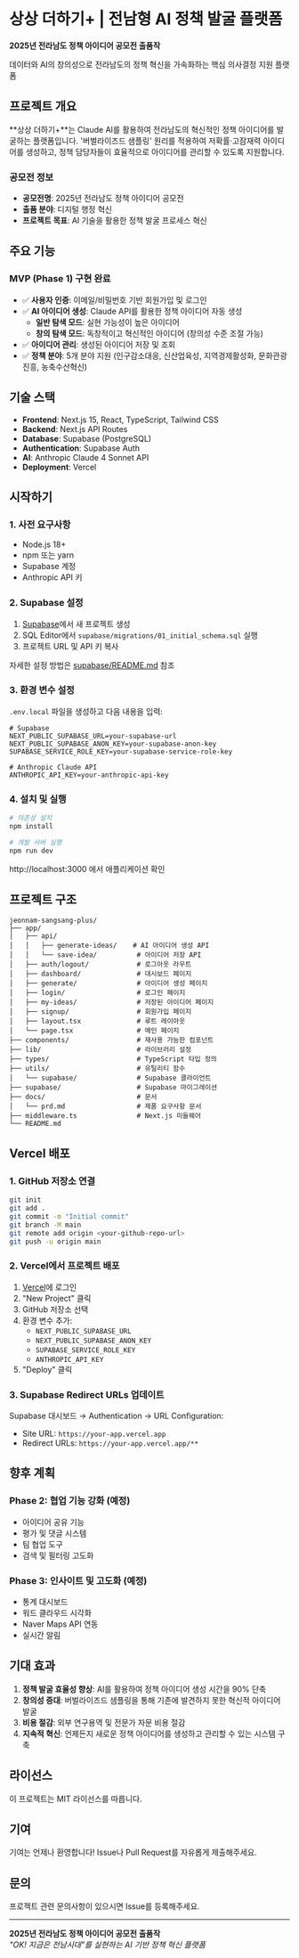 # 상상 더하기+ | 전남형 AI 정책 발굴 플랫폼

**2025년 전라남도 정책 아이디어 공모전 출품작**

데이터와 AI의 창의성으로 전라남도의 정책 혁신을 가속화하는 핵심 의사결정 지원 플랫폼

## 프로젝트 개요

**상상 더하기+**는 Claude AI를 활용하여 전라남도의 혁신적인 정책 아이디어를 발굴하는 플랫폼입니다. '버벌라이즈드 샘플링' 원리를 적용하여 저확률·고잠재력 아이디어를 생성하고, 정책 담당자들이 효율적으로 아이디어를 관리할 수 있도록 지원합니다.

### 공모전 정보
- **공모전명**: 2025년 전라남도 정책 아이디어 공모전
- **출품 분야**: 디지털 행정 혁신
- **프로젝트 목표**: AI 기술을 활용한 정책 발굴 프로세스 혁신

## 주요 기능

### MVP (Phase 1) 구현 완료

- ✅ **사용자 인증**: 이메일/비밀번호 기반 회원가입 및 로그인
- ✅ **AI 아이디어 생성**: Claude API를 활용한 정책 아이디어 자동 생성
  - **일반 탐색 모드**: 실현 가능성이 높은 아이디어
  - **창의 탐색 모드**: 독창적이고 혁신적인 아이디어 (창의성 수준 조절 가능)
- ✅ **아이디어 관리**: 생성된 아이디어 저장 및 조회
- ✅ **정책 분야**: 5개 분야 지원 (인구감소대응, 신산업육성, 지역경제활성화, 문화관광진흥, 농축수산혁신)

## 기술 스택

- **Frontend**: Next.js 15, React, TypeScript, Tailwind CSS
- **Backend**: Next.js API Routes
- **Database**: Supabase (PostgreSQL)
- **Authentication**: Supabase Auth
- **AI**: Anthropic Claude 4 Sonnet API
- **Deployment**: Vercel

## 시작하기

### 1. 사전 요구사항

- Node.js 18+ 
- npm 또는 yarn
- Supabase 계정
- Anthropic API 키

### 2. Supabase 설정

1. [Supabase](https://supabase.com)에서 새 프로젝트 생성
2. SQL Editor에서 `supabase/migrations/01_initial_schema.sql` 실행
3. 프로젝트 URL 및 API 키 복사

자세한 설정 방법은 [supabase/README.md](./supabase/README.md) 참조

### 3. 환경 변수 설정

`.env.local` 파일을 생성하고 다음 내용을 입력:

```env
# Supabase
NEXT_PUBLIC_SUPABASE_URL=your-supabase-url
NEXT_PUBLIC_SUPABASE_ANON_KEY=your-supabase-anon-key
SUPABASE_SERVICE_ROLE_KEY=your-supabase-service-role-key

# Anthropic Claude API
ANTHROPIC_API_KEY=your-anthropic-api-key
```

### 4. 설치 및 실행

```bash
# 의존성 설치
npm install

# 개발 서버 실행
npm run dev
```

http://localhost:3000 에서 애플리케이션 확인

## 프로젝트 구조

```
jeonnam-sangsang-plus/
├── app/
│   ├── api/
│   │   ├── generate-ideas/    # AI 아이디어 생성 API
│   │   └── save-idea/          # 아이디어 저장 API
│   ├── auth/logout/            # 로그아웃 라우트
│   ├── dashboard/              # 대시보드 페이지
│   ├── generate/               # 아이디어 생성 페이지
│   ├── login/                  # 로그인 페이지
│   ├── my-ideas/               # 저장된 아이디어 페이지
│   ├── signup/                 # 회원가입 페이지
│   ├── layout.tsx              # 루트 레이아웃
│   └── page.tsx                # 메인 페이지
├── components/                 # 재사용 가능한 컴포넌트
├── lib/                        # 라이브러리 설정
├── types/                      # TypeScript 타입 정의
├── utils/                      # 유틸리티 함수
│   └── supabase/               # Supabase 클라이언트
├── supabase/                   # Supabase 마이그레이션
├── docs/                       # 문서
│   └── prd.md                  # 제품 요구사항 문서
├── middleware.ts               # Next.js 미들웨어
└── README.md
```

## Vercel 배포

### 1. GitHub 저장소 연결

```bash
git init
git add .
git commit -m "Initial commit"
git branch -M main
git remote add origin <your-github-repo-url>
git push -u origin main
```

### 2. Vercel에서 프로젝트 배포

1. [Vercel](https://vercel.com)에 로그인
2. "New Project" 클릭
3. GitHub 저장소 선택
4. 환경 변수 추가:
   - `NEXT_PUBLIC_SUPABASE_URL`
   - `NEXT_PUBLIC_SUPABASE_ANON_KEY`
   - `SUPABASE_SERVICE_ROLE_KEY`
   - `ANTHROPIC_API_KEY`
5. "Deploy" 클릭

### 3. Supabase Redirect URLs 업데이트

Supabase 대시보드 → Authentication → URL Configuration:
- Site URL: `https://your-app.vercel.app`
- Redirect URLs: `https://your-app.vercel.app/**`

## 향후 계획

### Phase 2: 협업 기능 강화 (예정)
- 아이디어 공유 기능
- 평가 및 댓글 시스템
- 팀 협업 도구
- 검색 및 필터링 고도화

### Phase 3: 인사이트 및 고도화 (예정)
- 통계 대시보드
- 워드 클라우드 시각화
- Naver Maps API 연동
- 실시간 알림

## 기대 효과

1. **정책 발굴 효율성 향상**: AI를 활용하여 정책 아이디어 생성 시간을 90% 단축
2. **창의성 증대**: 버벌라이즈드 샘플링을 통해 기존에 발견하지 못한 혁신적 아이디어 발굴
3. **비용 절감**: 외부 연구용역 및 전문가 자문 비용 절감
4. **지속적 혁신**: 언제든지 새로운 정책 아이디어를 생성하고 관리할 수 있는 시스템 구축

## 라이선스

이 프로젝트는 MIT 라이선스를 따릅니다.

## 기여

기여는 언제나 환영합니다! Issue나 Pull Request를 자유롭게 제출해주세요.

## 문의

프로젝트 관련 문의사항이 있으시면 Issue를 등록해주세요.

---

**2025년 전라남도 정책 아이디어 공모전 출품작**  
*"OK! 지금은 전남시대"를 실현하는 AI 기반 정책 혁신 플랫폼*

